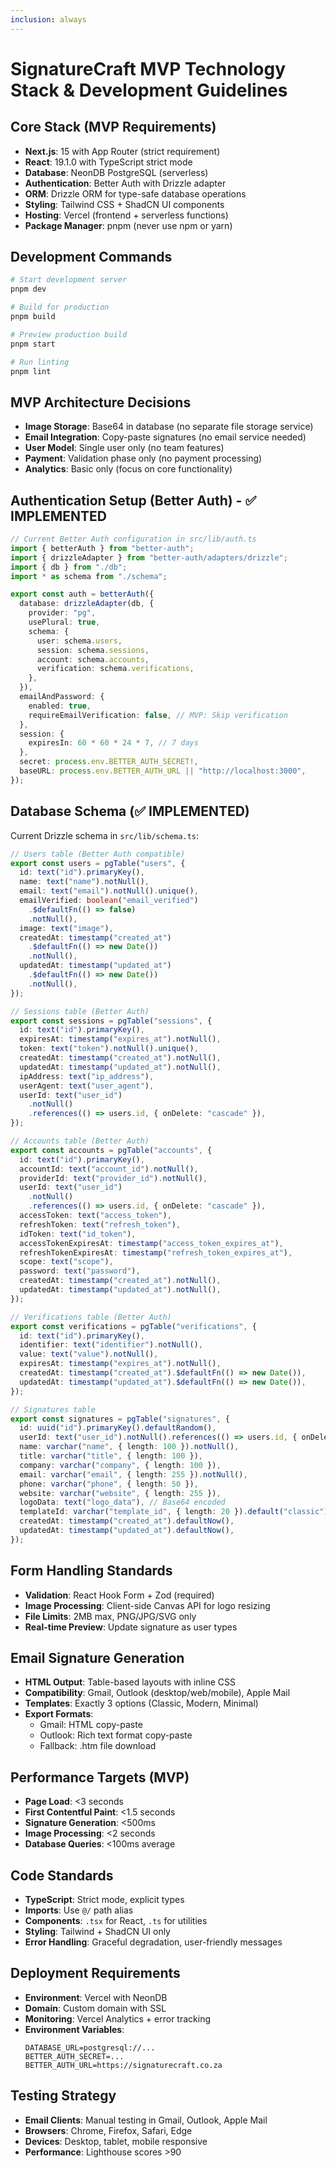 ```yaml
---
inclusion: always
---
```


# SignatureCraft MVP Technology Stack & Development Guidelines

## Core Stack (MVP Requirements)
- **Next.js**: 15 with App Router (strict requirement)
- **React**: 19.1.0 with TypeScript strict mode
- **Database**: NeonDB PostgreSQL (serverless)
- **Authentication**: Better Auth with Drizzle adapter
- **ORM**: Drizzle ORM for type-safe database operations
- **Styling**: Tailwind CSS + ShadCN UI components
- **Hosting**: Vercel (frontend + serverless functions)
- **Package Manager**: pnpm (never use npm or yarn)

## Development Commands
```bash
# Start development server
pnpm dev

# Build for production
pnpm build

# Preview production build
pnpm start

# Run linting
pnpm lint
```

## MVP Architecture Decisions
- **Image Storage**: Base64 in database (no separate file storage service)
- **Email Integration**: Copy-paste signatures (no email service needed)
- **User Model**: Single user only (no team features)
- **Payment**: Validation phase only (no payment processing)
- **Analytics**: Basic only (focus on core functionality)

## Authentication Setup (Better Auth) - ✅ IMPLEMENTED
```typescript
// Current Better Auth configuration in src/lib/auth.ts
import { betterAuth } from "better-auth";
import { drizzleAdapter } from "better-auth/adapters/drizzle";
import { db } from "./db";
import * as schema from "./schema";

export const auth = betterAuth({
  database: drizzleAdapter(db, {
    provider: "pg",
    usePlural: true,
    schema: {
      user: schema.users,
      session: schema.sessions,
      account: schema.accounts,
      verification: schema.verifications,
    },
  }),
  emailAndPassword: {
    enabled: true,
    requireEmailVerification: false, // MVP: Skip verification
  },
  session: {
    expiresIn: 60 * 60 * 24 * 7, // 7 days
  },
  secret: process.env.BETTER_AUTH_SECRET!,
  baseURL: process.env.BETTER_AUTH_URL || "http://localhost:3000",
});
```

## Database Schema (✅ IMPLEMENTED)
Current Drizzle schema in `src/lib/schema.ts`:

```typescript
// Users table (Better Auth compatible)
export const users = pgTable("users", {
  id: text("id").primaryKey(),
  name: text("name").notNull(),
  email: text("email").notNull().unique(),
  emailVerified: boolean("email_verified")
    .$defaultFn(() => false)
    .notNull(),
  image: text("image"),
  createdAt: timestamp("created_at")
    .$defaultFn(() => new Date())
    .notNull(),
  updatedAt: timestamp("updated_at")
    .$defaultFn(() => new Date())
    .notNull(),
});

// Sessions table (Better Auth)
export const sessions = pgTable("sessions", {
  id: text("id").primaryKey(),
  expiresAt: timestamp("expires_at").notNull(),
  token: text("token").notNull().unique(),
  createdAt: timestamp("created_at").notNull(),
  updatedAt: timestamp("updated_at").notNull(),
  ipAddress: text("ip_address"),
  userAgent: text("user_agent"),
  userId: text("user_id")
    .notNull()
    .references(() => users.id, { onDelete: "cascade" }),
});

// Accounts table (Better Auth)
export const accounts = pgTable("accounts", {
  id: text("id").primaryKey(),
  accountId: text("account_id").notNull(),
  providerId: text("provider_id").notNull(),
  userId: text("user_id")
    .notNull()
    .references(() => users.id, { onDelete: "cascade" }),
  accessToken: text("access_token"),
  refreshToken: text("refresh_token"),
  idToken: text("id_token"),
  accessTokenExpiresAt: timestamp("access_token_expires_at"),
  refreshTokenExpiresAt: timestamp("refresh_token_expires_at"),
  scope: text("scope"),
  password: text("password"),
  createdAt: timestamp("created_at").notNull(),
  updatedAt: timestamp("updated_at").notNull(),
});

// Verifications table (Better Auth)
export const verifications = pgTable("verifications", {
  id: text("id").primaryKey(),
  identifier: text("identifier").notNull(),
  value: text("value").notNull(),
  expiresAt: timestamp("expires_at").notNull(),
  createdAt: timestamp("created_at").$defaultFn(() => new Date()),
  updatedAt: timestamp("updated_at").$defaultFn(() => new Date()),
});

// Signatures table  
export const signatures = pgTable("signatures", {
  id: uuid("id").primaryKey().defaultRandom(),
  userId: text("user_id").notNull().references(() => users.id, { onDelete: "cascade" }),
  name: varchar("name", { length: 100 }).notNull(),
  title: varchar("title", { length: 100 }),
  company: varchar("company", { length: 100 }),
  email: varchar("email", { length: 255 }).notNull(),
  phone: varchar("phone", { length: 50 }),
  website: varchar("website", { length: 255 }),
  logoData: text("logo_data"), // Base64 encoded
  templateId: varchar("template_id", { length: 20 }).default("classic"),
  createdAt: timestamp("created_at").defaultNow(),
  updatedAt: timestamp("updated_at").defaultNow(),
});
```

## Form Handling Standards
- **Validation**: React Hook Form + Zod (required)
- **Image Processing**: Client-side Canvas API for logo resizing
- **File Limits**: 2MB max, PNG/JPG/SVG only
- **Real-time Preview**: Update signature as user types

## Email Signature Generation
- **HTML Output**: Table-based layouts with inline CSS
- **Compatibility**: Gmail, Outlook (desktop/web/mobile), Apple Mail
- **Templates**: Exactly 3 options (Classic, Modern, Minimal)
- **Export Formats**: 
  - Gmail: HTML copy-paste
  - Outlook: Rich text format copy-paste
  - Fallback: .htm file download

## Performance Targets (MVP)
- **Page Load**: <3 seconds
- **First Contentful Paint**: <1.5 seconds  
- **Signature Generation**: <500ms
- **Image Processing**: <2 seconds
- **Database Queries**: <100ms average

## Code Standards
- **TypeScript**: Strict mode, explicit types
- **Imports**: Use `@/` path alias
- **Components**: `.tsx` for React, `.ts` for utilities
- **Styling**: Tailwind + ShadCN UI only
- **Error Handling**: Graceful degradation, user-friendly messages

## Deployment Requirements
- **Environment**: Vercel with NeonDB
- **Domain**: Custom domain with SSL
- **Monitoring**: Vercel Analytics + error tracking
- **Environment Variables**: 
  ```env
  DATABASE_URL=postgresql://...
  BETTER_AUTH_SECRET=...
  BETTER_AUTH_URL=https://signaturecraft.co.za
  ```

## Testing Strategy
- **Email Clients**: Manual testing in Gmail, Outlook, Apple Mail
- **Browsers**: Chrome, Firefox, Safari, Edge
- **Devices**: Desktop, tablet, mobile responsive
- **Performance**: Lighthouse scores >90